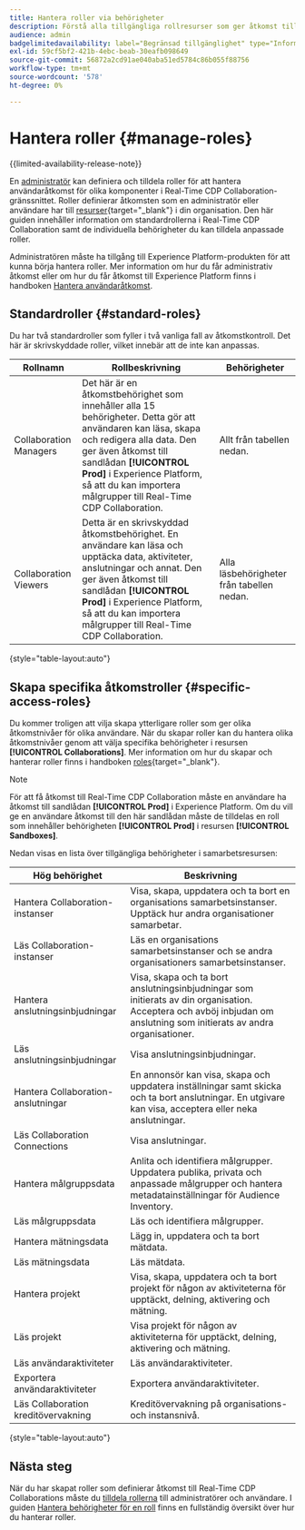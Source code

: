 ```yaml
---
title: Hantera roller via behörigheter
description: Förstå alla tillgängliga rollresurser som ger åtkomst till olika komponenter i Real-Time CDP Collaboration användargränssnitt.
audience: admin
badgelimitedavailability: label="Begränsad tillgänglighet" type="Informative" url="https://helpx.adobe.com/se/legal/product-descriptions/real-time-customer-data-platform-collaboration.html newtab=true"
exl-id: 59cf5bf2-421b-4ebc-beab-30eafb098649
source-git-commit: 56872a2cd91ae040aba51ed5784c86b055f88756
workflow-type: tm+mt
source-wordcount: '578'
ht-degree: 0%

---
```


# Hantera roller {#manage-roles}

{{limited-availability-release-note}}

En [administratör](./manage-user-access.md#system-admin-gain-access) kan definiera och tilldela roller för att hantera användaråtkomst för olika komponenter i Real-Time CDP Collaboration-gränssnittet. Roller definierar åtkomsten som en administratör eller användare har till [resurser](https://experienceleague.adobe.com/sv/docs/experience-platform/access-control/home#permissions){target="_blank"} i din organisation. Den här guiden innehåller information om standardrollerna i Real-Time CDP Collaboration samt de individuella behörigheter du kan tilldela anpassade roller.

Administratören måste ha tillgång till Experience Platform-produkten för att kunna börja hantera roller. Mer information om hur du får administrativ åtkomst eller om hur du får åtkomst till Experience Platform finns i handboken [Hantera användaråtkomst](./manage-user-access.md#manage-user-access-through-permissions).

## Standardroller {#standard-roles}

Du har två standardroller som fyller i två vanliga fall av åtkomstkontroll. Det här är skrivskyddade roller, vilket innebär att de inte kan anpassas.

| Rollnamn | Rollbeskrivning | Behörigheter |
| --- | --- | --- | 
| Collaboration Managers | Det här är en åtkomstbehörighet som innehåller alla 15 behörigheter. Detta gör att användaren kan läsa, skapa och redigera alla data. Den ger även åtkomst till sandlådan **[!UICONTROL Prod]** i Experience Platform, så att du kan importera målgrupper till Real-Time CDP Collaboration. | Allt från tabellen nedan. |
| Collaboration Viewers | Detta är en skrivskyddad åtkomstbehörighet. En användare kan läsa och upptäcka data, aktiviteter, anslutningar och annat. Den ger även åtkomst till sandlådan **[!UICONTROL Prod]** i Experience Platform, så att du kan importera målgrupper till Real-Time CDP Collaboration. | Alla läsbehörigheter från tabellen nedan. |

{style="table-layout:auto"}

## Skapa specifika åtkomstroller {#specific-access-roles}

Du kommer troligen att vilja skapa ytterligare roller som ger olika åtkomstnivåer för olika användare. När du skapar roller kan du hantera olika åtkomstnivåer genom att välja specifika behörigheter i resursen **[!UICONTROL Collaborations]**. Mer information om hur du skapar och hanterar roller finns i handboken [roles](https://experienceleague.adobe.com/sv/docs/experience-platform/access-control/abac/permissions-ui/roles#create-new-role){target="_blank"}.

>[!NOTE]
> För att få åtkomst till Real-Time CDP Collaboration måste en användare ha åtkomst till sandlådan **[!UICONTROL Prod]** i Experience Platform. Om du vill ge en användare åtkomst till den här sandlådan måste de tilldelas en roll som innehåller behörigheten **[!UICONTROL Prod]** i resursen **[!UICONTROL Sandboxes]**.

Nedan visas en lista över tillgängliga behörigheter i samarbetsresursen:

| Hög behörighet | Beskrivning |
| --- | --- |
| Hantera Collaboration-instanser | Visa, skapa, uppdatera och ta bort en organisations samarbetsinstanser. Upptäck hur andra organisationer samarbetar. |
| Läs Collaboration-instanser | Läs en organisations samarbetsinstanser och se andra organisationers samarbetsinstanser. |
| Hantera anslutningsinbjudningar | Visa, skapa och ta bort anslutningsinbjudningar som initierats av din organisation. Acceptera och avböj inbjudan om anslutning som initierats av andra organisationer. |
| Läs anslutningsinbjudningar | Visa anslutningsinbjudningar. |
| Hantera Collaboration-anslutningar | En annonsör kan visa, skapa och uppdatera inställningar samt skicka och ta bort anslutningar. En utgivare kan visa, acceptera eller neka anslutningar. |
| Läs Collaboration Connections | Visa anslutningar. |
| Hantera målgruppsdata | Anlita och identifiera målgrupper. Uppdatera publika, privata och anpassade målgrupper och hantera metadatainställningar för Audience Inventory. |
| Läs målgruppsdata | Läs och identifiera målgrupper. |
| Hantera mätningsdata | Lägg in, uppdatera och ta bort mätdata. |
| Läs mätningsdata | Läs mätdata. |
| Hantera projekt | Visa, skapa, uppdatera och ta bort projekt för någon av aktiviteterna för upptäckt, delning, aktivering och mätning. |
| Läs projekt | Visa projekt för någon av aktiviteterna för upptäckt, delning, aktivering och mätning. |
| Läs användaraktiviteter | Läs användaraktiviteter. |
| Exportera användaraktiviteter | Exportera användaraktiviteter. |
| Läs Collaboration kreditövervakning | Kreditövervakning på organisations- och instansnivå. |

{style="table-layout:auto"}

## Nästa steg

När du har skapat roller som definierar åtkomst till Real-Time CDP Collaborations måste du [tilldela rollerna](./manage-user-access.md#assign-a-role) till administratörer och användare. I guiden [Hantera behörigheter för en roll](https://experienceleague.adobe.com/sv/docs/experience-platform/access-control/abac/permissions-ui/permissions) finns en fullständig översikt över hur du hanterar roller.
